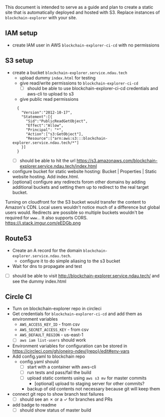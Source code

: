 This document is intended to serve as a guide and plan to create a static site that is automatically deployed and hosted with S3. Replace instances of `blockchain-explorer` with your site.

## IAM setup

  - create IAM user in AWS `blockchain-explorer-ci-cd` with no permissions

## S3 setup

  - create a bucket `blockchain-explorer.service.ndau.tech`
    - upload dummy `index.html` for testing
    - give read/write permissions to `blockchain-explorer-ci-cd`
      - [ ] should be able to use blockchain-explorer-ci-cd credentials and aws-cli to upload to s3
    - give public read permissions
    ```
      {
        "Version":"2012-10-17",
        "Statement":[{
          "Sid":"PublicReadGetObject",
          "Effect":"Allow",
          "Principal": "*",
          "Action":["s3:GetObject"],
          "Resource":["arn:aws:s3:::blockchain-explorer.service.ndau.tech/*"]
        }]
      }
      ```
      - [ ] should be able to hit the url https://s3.amazonaws.com/blockchain-explorer.service.ndau.tech/index.html
  - configure bucket for static website hosting: Bucket | Properties | Static website hosting. Add index.html.
  - [optional] configure any redirects forom other domains by adding additional buckets and setting them up to redirect to the real target bucket.

Turning on cloudfront for the S3 bucket would transfer the content to Amazon's CDN. Local users wouldn't notice much of a difference but global users would. Redirects are possible so multiple buckets wouldn't be required for `www.`. It also supports CORS. https://i.stack.imgur.com/eEDGb.png

## Route53

  - Create an A record for the domain `blockchain-explorer.service.ndau.tech`.
    - configure it to do simple aliasing to the s3 bucket
  - Wait for dns to propagate and test
  - [ ] should be able to visit http://blockchain-explorer.service.ndau.tech/ and see the dummy index.html

## Circle CI

- Turn on blockchain-explorer repo in circleci
- Get credentials for `blockchain-explorer-ci-cd` and add them as environment variables
  - `AWS_ACCESS_KEY_ID` - from csv
  - `AWS_SECRET_ACCESS_KEY` - from csv
  - `AWS_DEFAULT_REGION` - us-east-1
  - [ ] `aws iam list-users` should work
- Environment variables for configuration can be stored in
    https://circleci.com/gh/oneiro-ndev/{repo}/edit#env-vars
- Add config.yaml to blockchain repo
  - config.yaml should
    - [ ] start with a container with aws-cli
    - [ ] run tests and pass/fail the build
    - [ ] upload static contents using `aws s3 mv` for master commits
        - [optional] upload to staging server for other commits?
    - backup of old contents not necessary because git will keep them
- connect git repo to show branch test failures
  - [ ] should see an ✗ or a ✓ for branches and PRs
- add badge to readme
  - [ ] should show status of master build
